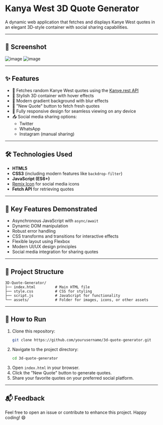 
# Kanya West 3D Quote Generator

A dynamic web application that fetches and displays Kanye West quotes in an elegant 3D-style container with social sharing capabilities.

---

## 📸 Screenshot

![image](https://github.com/user-attachments/assets/415484da-26a9-4fc7-8fb2-559a62717b04)
![image](https://github.com/user-attachments/assets/9bcc49c5-b2b7-4e8c-b7ae-0bbfaa2c7df8)

---

## ✨ Features
- 🎯 Fetches random Kanye West quotes using the [Kanye.rest API](https://kanye.rest/)
- 💫 Stylish 3D container with hover effects
- 🎨 Modern gradient background with blur effects
- 🔄 "New Quote" button to fetch fresh quotes
- 📱 Fully responsive design for seamless viewing on any device
- 📤 Social media sharing options:
  - Twitter
  - WhatsApp
  - Instagram (manual sharing)

---

## 🛠️ Technologies Used
- **HTML5**
- **CSS3** (including modern features like `backdrop-filter`)
- **JavaScript (ES6+)**
- [Remix Icon](https://remixicon.com/) for social media icons
- **Fetch API** for retrieving quotes

---

## 🚀 Key Features Demonstrated
- Asynchronous JavaScript with `async/await`
- Dynamic DOM manipulation
- Robust error handling
- CSS transforms and transitions for interactive effects
- Flexible layout using Flexbox
- Modern UI/UX design principles
- Social media integration for sharing quotes

---

## 📁 Project Structure
```
3D-Quote-Generator/
├── index.html         # Main HTML file
├── style.css          # CSS for styling
├── script.js          # JavaScript for functionality
└── assets/            # Folder for images, icons, or other assets
```

---

## 🏃 How to Run
1. Clone this repository:
   ```bash
   git clone https://github.com/yourusername/3d-quote-generator.git
   ```
2. Navigate to the project directory:
   ```bash
   cd 3d-quote-generator
   ```
3. Open `index.html` in your browser.
4. Click the "New Quote" button to generate quotes.
5. Share your favorite quotes on your preferred social platform.

---

## 📬 Feedback
Feel free to open an issue or contribute to enhance this project. Happy coding! 😄
